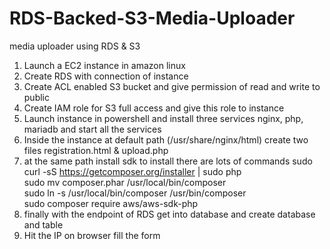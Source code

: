 # RDS-Backed-S3-Media-Uploader
media uploader using RDS &amp; S3

1.	Launch a EC2 instance in amazon linux <br> 
2.	Create RDS with connection of instance 
3.	Create ACL enabled S3 bucket and give permission of read and write to public 
4.	Create IAM role for S3 full access and give this role to instance 
5.	Launch instance in powershell and install three services nginx, php, mariadb and start all the services
6.	Inside the instance at default path (/usr/share/nginx/html) create two files registration.html & upload.php
7.	at the same path install sdk to install there are lots of commands 
sudo curl -sS https://getcomposer.org/installer | sudo php <br>
sudo mv composer.phar /usr/local/bin/composer <br>
sudo ln -s /usr/local/bin/composer /usr/bin/composer <br>
sudo composer require aws/aws-sdk-php <br>
8.	finally with the endpoint of RDS get into database and create database and table
9.	Hit the IP on browser fill the form

